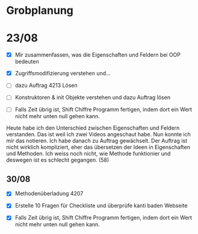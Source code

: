 # Grobplanung

# 23/08

- [x] Mir zusammenfassen, was die Eigenschaften und Feldern bei OOP bedeuten

- [x] Zugriffsmodifizierung verstehen und...

- [ ] dazu Auftrag 4213 Lösen

- [ ] Konstruktoren & init Objekte verstehen und dazu Auftrag lösen

- [ ] Falls Zeit übrig ist, Shift Chiffre Programm fertigen, indem dort ein Wert nicht mehr unten null gehen kann.



Heute habe ich den Unterschied zwischen Eigenschaften und Feldern verstanden. Das ist weil ich zwei Videos angeschaut habe. Nun konnte ich mir das notieren. Ich habe danach zu Auftrag gewächselt. Der Auftrag ist nicht wirklich kompliziert, eher das übersetzen der Ideen in Eigenschaften und Methoden. Ich weiss noch nicht, wie Methode funktionier und deswegen ist es schlecht gegangen. (58)



## 30/08

- [x] Methodenüberladung 4207

- [x] Erstelle 10 Fragen für Checkliste und überprüfe kanti baden Webseite

- [x] Falls Zeit übrig ist, Shift Chiffre Programm fertigen, indem dort ein Wert nicht mehr unten null gehen kann.
